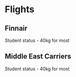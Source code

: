 # Flights

## Finnair

Student status - 40kg for most

## Middle East Carriers

Student status - 40kg for most
